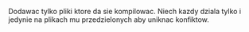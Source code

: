 Dodawac tylko pliki ktore da sie kompilowac.
Niech kazdy dziala tylko i jedynie na plikach mu przedzielonych aby uniknac konfiktow.
